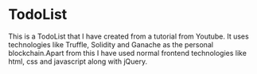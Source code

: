 # TodoList
This is a TodoList that I have created from a tutorial from Youtube. It uses technologies like Truffle, Solidity and Ganache as the personal blockchain.Apart from this I have used normal frontend technologies like html, css and javascript along with jQuery.
